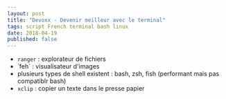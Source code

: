 ```yaml
---
layout: post
title: "Devoxx - Devenir meilleur avec le terminal"
tags: script French terminal bash linux 
date: 2018-04-19
published: false
---
```


* `ranger` : explorateur de fichiers
* ̀ feh` : visualisateur d'images
* plusieurs types de shell existent : bash, zsh, fish (performant mais pas compatiblr bash)
* `xclip` : copier un texte dans le presse papier 
